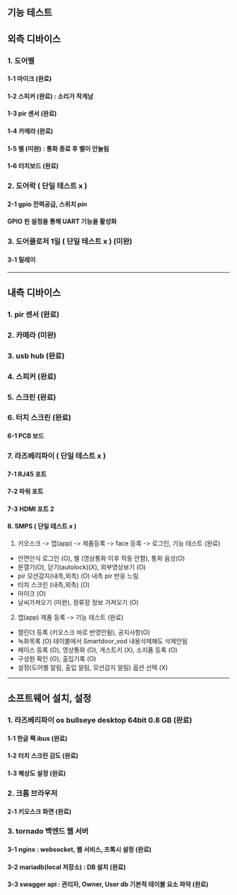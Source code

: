 ## 기능 테스트

## 외측 디바이스 



### 1. 도어벨                              

#### 1-1 마이크                            (완료)

#### 1-2 스피커                            (완료)  : 소리가 작게남

#### 1-3 pir 센서                         (완료)

#### 1-4 카메라                            (완료)

#### 1-5 벨                               (미완) : 통화 종료 후 벨이 안눌림

#### 1-6 터치보드                           (완료) 



### 2. 도어락  ( 단일 테스트 x )

#### 2-1 gpio 전력공급, 스위치 pin 

#### GPIO 핀 설정을 통해 UART 기능을 활성화



### 3. 도어클로저  1일 ( 단일 테스트 x )   (미완)

#### 3-1 릴레이


---


## 내측 디바이스   


### 1. pir 센서                               (완료) 



### 2. 카메라                                  (미완) 



### 3. usb hub                              (완료) 



### 4. 스피커                                (완료) 
  


### 5. 스크린                                (완료) 



### 6. 터치 스크린                            (완료)

#### 6-1 PCB 보드


### 7. 라즈베리파이            ( 단일 테스트 x )

#### 7-1 RJ45 포트

#### 7-2 파워 포트

#### 7-3 HDMI 포트 2


#### 8. SMPS                ( 단일 테스트 x )


1. 키오스크 -> 앱(app) -> 제품등록 -> face 등록 -> 로그인, 기능 테스트                           (완료)

- 안면인식 로그인 (O), 벨 (영상통화 이후 작동 안함), 통화 음성(O)
- 문열기(O), 닫기(autolock)(X), 외부영상보기 (O)
- pir 모션감지(내측,외측) (O) 내측 pir 반응 느림
- 터치 스크린 (내측,외측) (O)
- 마이크 (O)
- 날씨가져오기 (미완), 정류장 정보 가져오기 (O)

2. 앱(app) 제품 등록 -> 기능 테스트                                                         (완료)
                                                            
- 캘린더 등록 (키오스크 바로 반영안됨), 공지사항(O)
- 녹화목록 (O) 테이블에서 Smartdoor_vod 내용삭제해도 삭제안됨 
- 페이스 등록 (O), 영상통화 (O), 게스트키 (X), 소지품 등록 (O)
- 구성원 확인 (O), 출입기록 (O)
- 설정(도어벨 알림, 출입 알림, 모션감지 알림) 옵션 선택 (X)
  

---

## 소프트웨어 설치, 설정

### 1. 라즈베리파이 os bullseye desktop 64bit 0.8 GB  (완료)

#### 1-1 한글 팩 ibus                               (완료)

#### 1-2 터치 스크린 감도                             (완료)

#### 1-3 해상도 설정                                 (완료)



### 2. 크롬 브라우저

#### 2-1 키오스크 화면                                                    (완료)



### 3. tornado  백엔드 웹 서버

#### 3-1 nginx : websocket, 웹 서비스, 프록시 설정                           (완료)

#### 3-2 mariadb(local 저장소) : DB 설치                                   (완료)

#### 3-3 swagger api : 관리자, Owner, User db 기본적 테이블 요소 파악          (완료)










